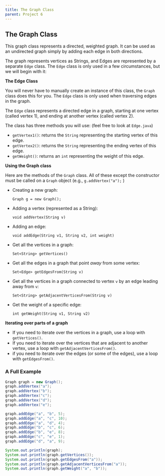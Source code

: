 ```yaml
---
title: The Graph Class
parent: Project 6
---
```

<script>
MathJax = {
  tex: {
    inlineMath: [['$', '$'], ['\\(', '\\)']]
  },
  svg: {
    fontCache: 'global'
  }
};
</script>
<script type="text/javascript" id="MathJax-script" async
  src="https://cdn.jsdelivr.net/npm/mathjax@3/es5/tex-svg.js">
</script>

## The Graph Class

This graph class represents a directed, weighted graph.  It can be used as an undirected graph simply by adding each edge in both directions.

The graph represents vertices as Strings, and Edges are represented by a separate `Edge` class.  The `Edge` class is only used in a few circumstances, but we will begin with it:

**The Edge Class**

You will never have to manually create an instance of this class, the `Graph` class does this for you.  The `Edge` class is only used when traversing edges in the graph.

The `Edge` class represents a directed edge in a graph, starting at one vertex (called vertex 1), and ending at another vertex (called vertex 2).

The class has three methods you will use:  (feel free to look at `Edge.java`)

- `getVertex1()`: returns the `String` representing the starting vertex of this edge.
- `getVertex2()`: returns the `String` representing the ending vertex of this edge.
- `getWeight()`: returns an `int` representing the weight of this edge.

**Using the Graph class**

Here are the methods of the `Graph` class.  All of these except the constructor must be called on a `Graph` object (e.g., `g.addVertex("a");` )

- Creating a new graph:

  `Graph g = new Graph();`
  
- Adding a vertex (represented as a String):

  `void addVertex(String v)`
  
- Adding an edge:

  `void addEdge(String v1, String v2, int weight)`
  
- Get all the vertices in a graph:

  `Set<String> getVertices()`
  
- Get all the edges in a graph that point *away* from some vertex:

  `Set<Edge> getEdgesFrom(String v)`
  
- Get all the vertices in a graph connected to vertex `v` by an edge leading away from `v`:

  `Set<String> getAdjacentVerticesFrom(String v)`
  
- Get the weight of a specific edge:

  `int getWeight(String v1, String v2)`

**Iterating over parts of a graph**

- If you need to iterate over the vertices in a graph, use a loop with `getVertices()`.
- If you need to iterate over the vertices that are adjacent to another vertex, use a loop with `getAdjacentVerticesFrom()`.
- if you need to iterate over the edges (or some of the edges), use a loop with `getEdgesFrom()`.

### A Full Example

```java
Graph graph = new Graph();
graph.addVertex("a");
graph.addVertex("b");
graph.addVertex("c");
graph.addVertex("d");
graph.addVertex("e");

graph.addEdge("a", "b", 5);
graph.addEdge("a", "c", 10);
graph.addEdge("a", "d", 4);
graph.addEdge("b", "c", 6);
graph.addEdge("b", "e", 8);
graph.addEdge("c", "e", 1);
graph.addEdge("d", "a", 9);

System.out.println(graph);
System.out.println(graph.getVertices());
System.out.println(graph.getEdgesFrom("a"));
System.out.println(graph.getAdjacentVerticesFrom("a"));
System.out.println(graph.getWeight("a", "b"));
```

